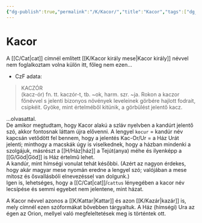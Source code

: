 ```yaml
---
{"dg-publish":true,"permalink":"/K/Kacor/","title":"Kacor","tags":["dg_uploaded"],"created":"2023-10-13T01:34","updated":"2023-10-25T01:39"}
---
```



# Kacor

A [[C/Cat\|cat]] címnél említett [[K/Kacor király mese\|Kacor király]] névvel nem foglalkoztam volna külön itt, főleg nem ezen...  
- CzF adata:  
> KACZÓR  
 (kacz-ór) fn. tt. kaczór-t, tb. ~ok, harm. szr. ~ja. Rokon a kaczor főnévvel s jelenti bizonyos növények leveleinek görbére hajlott fodrait, csipkéit. Gyöke, mint értelméből kitünik, a görbülést jelentő kacz.
 
...olvasattal.  
De amikor megtudtam, hogy Kacor alakú a szláv nyelvben a kandúrt jelentő szó, akkor fontosnak láttam újra elővenni. A lengyel `kocur` = kandúr név kapcsán vetődött fel bennem, hogy a jelentés Kac-Or/Ur = a Ház Urát jelenti; minthogy a macskák úgy is viselkednek, hogy a házban mindenki a szolgájuk, másrészt a [[H/Ház\|ház]] a Tejút(anya) méhe és ilyenképp a [[G/Göd\|Göd]] is Ház értelmű lehet.  
A kandúr, mint hímségi vonulat tehát későbbi. (Azért az nagyon érdekes, hogy akár magyar mese nyomán eredne a lengyel szó; valójában a mese mítosz és ősvallásbóli elnevezéssel van dolgunk.)  
Igen is, lehetséges, hogy a [[C/Cat\|cat]]/`cattus` lényegében a kacor név lecsípése és semmi egyebet nem jelentene, mint házat.  

A Kacor névvel azonos a [[K/Kattar\|Kattar]] és azon [[K/Kazár\|kazár]] is, mely címnél ezen szóformákat bővebben tárgyaltuk. A Ház (hímségi) Ura az égen az Orion, mellyel való megfeleltetések meg is történtek ott.  
